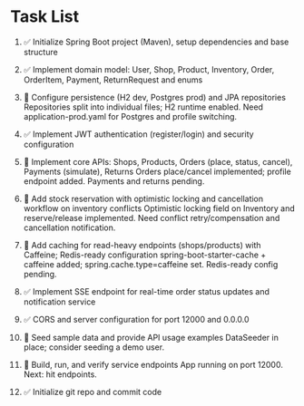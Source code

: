 # Task List

1. ✅ Initialize Spring Boot project (Maven), setup dependencies and base structure

2. ✅ Implement domain model: User, Shop, Product, Inventory, Order, OrderItem, Payment, ReturnRequest and enums

3. 🔄 Configure persistence (H2 dev, Postgres prod) and JPA repositories
Repositories split into individual files; H2 runtime enabled. Need application-prod.yaml for Postgres and profile switching.
4. ✅ Implement JWT authentication (register/login) and security configuration

5. 🔄 Implement core APIs: Shops, Products, Orders (place, status, cancel), Payments (simulate), Returns
Orders place/cancel implemented; profile endpoint added. Payments and returns pending.
6. 🔄 Add stock reservation with optimistic locking and cancellation workflow on inventory conflicts
Optimistic locking field on Inventory and reserve/release implemented. Need conflict retry/compensation and cancellation notification.
7. 🔄 Add caching for read-heavy endpoints (shops/products) with Caffeine; Redis-ready configuration
spring-boot-starter-cache + caffeine added; spring.cache.type=caffeine set. Redis-ready config pending.
8. ✅ Implement SSE endpoint for real-time order status updates and notification service

9. ✅ CORS and server configuration for port 12000 and 0.0.0.0

10. 🔄 Seed sample data and provide API usage examples
DataSeeder in place; consider seeding a demo user.
11. 🔄 Build, run, and verify service endpoints
App running on port 12000. Next: hit endpoints.
12. ✅ Initialize git repo and commit code


